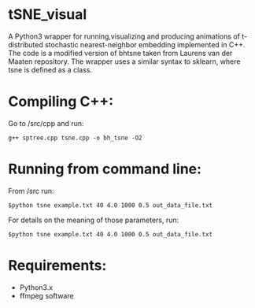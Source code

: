 # tSNE_visual
A Python3 wrapper for running,visualizing and producing animations of t-distributed stochastic nearest-neighbor embedding implemented in C++.
The code is a modified version of bhtsne taken from Laurens van der Maaten repository. The wrapper uses a similar syntax
to sklearn, where tsne is defined as a class.

# Compiling C++:
Go to /src/cpp and run:
```
g++ sptree.cpp tsne.cpp -o bh_tsne -O2
```

# Running from command line:
From /src run:
```
$python tsne example.txt 40 4.0 1000 0.5 out_data_file.txt
```

For details on the meaning of those parameters, run:
```
$python tsne example.txt 40 4.0 1000 0.5 out_data_file.txt
```

# Requirements:
- Python3.x
- ffmpeg software  
